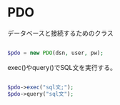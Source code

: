 # PDO
データベースと接続するためのクラス
```php

$pdo = new PDO(dsn, user, pw);

```
exec()やquery()でSQL文を実行する。
```php

$pdo->exec("sql文;");
$pdo->query("sql文");

```
